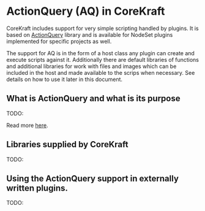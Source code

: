 # ActionQuery (AQ) in CoreKraft

CoreKraft includes support for very simple scripting handled by plugins. It is based on [ActionQuery](https://github.com/Cleancodefactory/ActionQuery) library and is available for NodeSet plugins implemented for specific projects as well.

The support for AQ is in the form of a host class any plugin can create and execute scripts against it. Additionally there are default libraries of functions and additional libraries for work with files and images which can be included in the host and made available to the scrips when necessary.  See details on how to use it later in this document.

## What is ActionQuery and what is its purpose

TODO:

Read more [here](AQPurpose.md).

## Libraries supplied by CoreKraft

TODO:

## Using the ActionQuery support in externally written plugins.

TODO:



